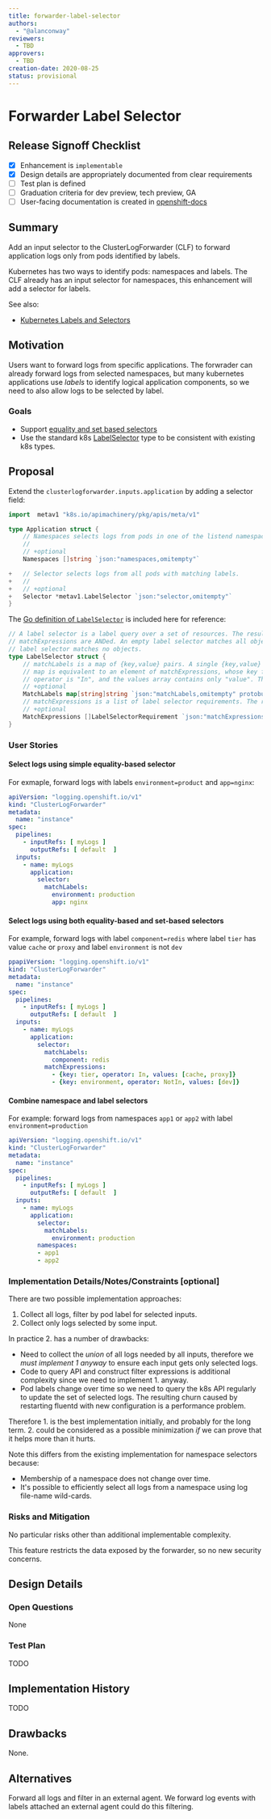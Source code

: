```yaml
---
title: forwarder-label-selector
authors:
  - "@alanconway"
reviewers:
  - TBD
approvers:
  - TBD
creation-date: 2020-08-25
status: provisional
---
```


# Forwarder Label Selector

## Release Signoff Checklist

- [X] Enhancement is `implementable`
- [X] Design details are appropriately documented from clear requirements
- [ ] Test plan is defined
- [ ] Graduation criteria for dev preview, tech preview, GA
- [ ] User-facing documentation is created in [openshift-docs](https://github.com/openshift/openshift-docs/)

## Summary

Add an input selector to the ClusterLogForwarder (CLF) to forward application
logs only from pods identified by labels.

Kubernetes has two ways to identify pods: namespaces and labels.  The CLF
already has an input selector for namespaces, this enhancement will add a selector
for labels.

See also:
* [Kubernetes Labels and Selectors](https://kubernetes.io/docs/concepts/overview/working-with-objects/labels)

## Motivation

Users want to forward logs from specific applications. The forwrader can already
forward logs from selected namespaces, but many kubernetes applications use
_labels_ to identify logical application components, so we need to also allow
logs to be selected by label.

### Goals

* Support [equality and set based selectors](https://kubernetes.io/docs/concepts/overview/working-with-objects/labels/#label-selectors)
* Use the standard k8s [LabelSelector](https://kubernetes.io/docs/reference/generated/kubernetes-api/v1.18/#labelselector-v1-meta) type to be consistent with existing k8s types.

## Proposal

Extend the `clusterlogforwarder.inputs.application` by adding a selector field:

```go
import  metav1 "k8s.io/apimachinery/pkg/apis/meta/v1"

type Application struct {
    // Namespaces selects logs from pods in one of the listend namespaces.
    //
    // +optional
    Namespaces []string `json:"namespaces,omitempty"`

+   // Selector selects logs from all pods with matching labels.
+   //
+   // +optional
+   Selector *metav1.LabelSelector `json:"selector,omitempty"`
}
```

The [Go definition of `LabelSelector`](https://godoc.org/k8s.io/apimachinery/pkg/apis/meta/v1#LabelSelector) is included here for reference:

```go
// A label selector is a label query over a set of resources. The result of matchLabels and
// matchExpressions are ANDed. An empty label selector matches all objects. A null
// label selector matches no objects.
type LabelSelector struct {
	// matchLabels is a map of {key,value} pairs. A single {key,value} in the matchLabels
	// map is equivalent to an element of matchExpressions, whose key field is "key", the
	// operator is "In", and the values array contains only "value". The requirements are ANDed.
	// +optional
	MatchLabels map[string]string `json:"matchLabels,omitempty" protobuf:"bytes,1,rep,name=matchLabels"`
	// matchExpressions is a list of label selector requirements. The requirements are ANDed.
	// +optional
	MatchExpressions []LabelSelectorRequirement `json:"matchExpressions,omitempty" protobuf:"bytes,2,rep,name=matchExpressions"`
}
```

### User Stories

#### Select logs using simple equality-based selector

For exmaple, forward logs with labels `environment=product` and `app=nginx`:


```yaml
apiVersion: "logging.openshift.io/v1"
kind: "ClusterLogForwarder"
metadata:
  name: "instance"
spec:
  pipelines:
    - inputRefs: [ myLogs ]
      outputRefs: [ default  ]
  inputs:
    - name: myLogs
      application:
        selector:
          matchLabels:
            environment: production
            app: nginx
```

#### Select logs using both equality-based and set-based selectors

For example, forward logs with label `component=redis` where label `tier` has
value `cache` or `proxy` and label `environment` is not `dev`


```yaml
ppapiVersion: "logging.openshift.io/v1"
kind: "ClusterLogForwarder"
metadata:
  name: "instance"
spec:
  pipelines:
    - inputRefs: [ myLogs ]
      outputRefs: [ default  ]
  inputs:
    - name: myLogs
      application:
        selector:
          matchLabels:
            component: redis
          matchExpressions:
            - {key: tier, operator: In, values: [cache, proxy]}
            - {key: environment, operator: NotIn, values: [dev]}
```

#### Combine namespace and label selectors

For example: forward logs from namespaces `app1` or `app2` with label
`environment=production`


```yaml
apiVersion: "logging.openshift.io/v1"
kind: "ClusterLogForwarder"
metadata:
  name: "instance"
spec:
  pipelines:
    - inputRefs: [ myLogs ]
      outputRefs: [ default  ]
  inputs:
    - name: myLogs
      application:
        selector:
          matchLabels:
            environment: production
        namespaces: 
        - app1
        - app2
```

### Implementation Details/Notes/Constraints [optional]

There are two possible implementation approaches:

1. Collect all logs, filter by pod label for selected inputs.
2. Collect only logs selected by some input.

In practice 2. has a number of drawbacks:

* Need to collect the _union_ of all logs needed by all inputs, therefore we *must implement 1 anyway* to ensure each input gets only selected logs.
* Code to query API and construct filter expressions is additional complexity since we need to implement 1. anyway.
* Pod labels change over time so we need to query the k8s API regularly to update the set of selected logs. The resulting churn caused by restarting fluentd with new configuration is a performance problem.

Therefore 1. is the best implementation initially, and probably for the long term. 2. could be considered as a possible minimization *if* we can prove that it helps more than it hurts.

Note this differs from the existing implementation for namespace selectors because:
* Membership of a namespace does not change over time.
* It's possible to efficiently select all logs from a namespace using log file-name wild-cards.

### Risks and Mitigation

No particular risks other than additional implementable complexity.

This feature restricts the data exposed by the forwarder, so no new security concerns.

## Design Details

### Open Questions
None

### Test Plan
TODO

## Implementation History
TODO

## Drawbacks
None.

## Alternatives

Forward all logs and filter in an external agent. We forward log events with
labels attached an external agent could do this filtering.
